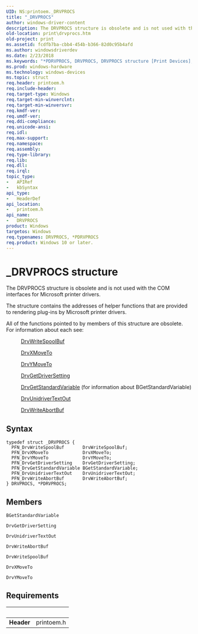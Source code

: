 ```yaml
---
UID: NS:printoem._DRVPROCS
title: "_DRVPROCS"
author: windows-driver-content
description: The DRVPROCS structure is obsolete and is not used with the COM interfaces for Microsoft printer drivers.
old-location: print\drvprocs.htm
old-project: print
ms.assetid: fcdfb7ba-cbb4-454b-b366-82d0c95b4afd
ms.author: windowsdriverdev
ms.date: 2/23/2018
ms.keywords: "*PDRVPROCS, DRVPROCS, DRVPROCS structure [Print Devices], PDRVPROCS, PDRVPROCS structure pointer [Print Devices], _DRVPROCS, print.drvprocs, print_unidrv-pscript_rendering_63cf2b11-04c8-43f3-951b-5755764059f9.xml, printoem/DRVPROCS, printoem/PDRVPROCS"
ms.prod: windows-hardware
ms.technology: windows-devices
ms.topic: struct
req.header: printoem.h
req.include-header: 
req.target-type: Windows
req.target-min-winverclnt: 
req.target-min-winversvr: 
req.kmdf-ver: 
req.umdf-ver: 
req.ddi-compliance: 
req.unicode-ansi: 
req.idl: 
req.max-support: 
req.namespace: 
req.assembly: 
req.type-library: 
req.lib: 
req.dll: 
req.irql: 
topic_type:
-	APIRef
-	kbSyntax
api_type:
-	HeaderDef
api_location:
-	printoem.h
api_name:
-	DRVPROCS
product: Windows
targetos: Windows
req.typenames: DRVPROCS, *PDRVPROCS
req.product: Windows 10 or later.
---
```


# _DRVPROCS structure
The DRVPROCS structure is obsolete and is not used with the COM interfaces for Microsoft printer drivers.

The structure contains the addresses of helper functions that are provided to rendering plug-ins by Microsoft printer drivers.

All of the functions pointed to by members of this structure are obsolete. For information about each see:
<dl>
<dd>

<a href="..\printoem\nc-printoem-pfn_drvwritespoolbuf.md">DrvWriteSpoolBuf</a>


</dd>
<dd>

<a href="..\printoem\nc-printoem-pfn_drvxmoveto.md">DrvXMoveTo</a>


</dd>
<dd>

<a href="..\printoem\nc-printoem-pfn_drvymoveto.md">DrvYMoveTo</a>


</dd>
<dd>

<a href="..\printoem\nc-printoem-pfn_drvgetdriversetting.md">DrvGetDriverSetting</a>


</dd>
<dd>

<a href="..\printoem\nc-printoem-pfn_drvgetstandardvariable.md">DrvGetStandardVariable</a> (for information about BGetStandardVariable)

</dd>
<dd>

<a href="..\printoem\nc-printoem-pfn_drvunidrivertextout.md">DrvUnidriverTextOut</a>


</dd>
<dd>

<a href="..\printoem\nc-printoem-pfn_drvwriteabortbuf.md">DrvWriteAbortBuf</a>


</dd>
</dl>

## Syntax
````
typedef struct _DRVPROCS {
  PFN_DrvWriteSpoolBuf       DrvWriteSpoolBuf;
  PFN_DrvXMoveTo             DrvXMoveTo;
  PFN_DrvYMoveTo             DrvYMoveTo;
  PFN_DrvGetDriverSetting    DrvGetDriverSetting;
  PFN_DrvGetStandardVariable BGetStandardVariable;
  PFN_DrvUnidriverTextOut    DrvUnidriverTextOut;
  PFN_DrvWriteAbortBuf       DrvWriteAbortBuf;
} DRVPROCS, *PDRVPROCS;
````

## Members


`BGetStandardVariable`



`DrvGetDriverSetting`



`DrvUnidriverTextOut`



`DrvWriteAbortBuf`



`DrvWriteSpoolBuf`



`DrvXMoveTo`



`DrvYMoveTo`




## Requirements
| &nbsp; | &nbsp; |
| ---- |:---- |
| **Header** | printoem.h |